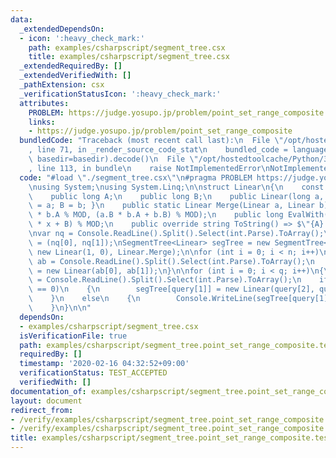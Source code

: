 ```yaml
---
data:
  _extendedDependsOn:
  - icon: ':heavy_check_mark:'
    path: examples/csharpscript/segment_tree.csx
    title: examples/csharpscript/segment_tree.csx
  _extendedRequiredBy: []
  _extendedVerifiedWith: []
  _pathExtension: csx
  _verificationStatusIcon: ':heavy_check_mark:'
  attributes:
    PROBLEM: https://judge.yosupo.jp/problem/point_set_range_composite
    links:
    - https://judge.yosupo.jp/problem/point_set_range_composite
  bundledCode: "Traceback (most recent call last):\n  File \"/opt/hostedtoolcache/Python/3.9.0/x64/lib/python3.9/site-packages/onlinejudge_verify/documentation/build.py\"\
    , line 71, in _render_source_code_stat\n    bundled_code = language.bundle(stat.path,\
    \ basedir=basedir).decode()\n  File \"/opt/hostedtoolcache/Python/3.9.0/x64/lib/python3.9/site-packages/onlinejudge_verify/languages/csharpscript.py\"\
    , line 113, in bundle\n    raise NotImplementedError\nNotImplementedError\n"
  code: "#load \"./segment_tree.csx\"\n#pragma PROBLEM https://judge.yosupo.jp/problem/point_set_range_composite\n\
    \nusing System;\nusing System.Linq;\n\nstruct Linear\n{\n    const int MOD = 998244353;\n\
    \    public long A;\n    public long B;\n    public Linear(long a, long b) { A\
    \ = a; B = b; }\n    public static Linear Merge(Linear a, Linear b) => new Linear(a.A\
    \ * b.A % MOD, (a.B * b.A + b.B) % MOD);\n    public long EvalWith(int x) => (A\
    \ * x + B) % MOD;\n    public override string ToString() => $\"{A} {B}\";\n}\n\
    \nvar nq = Console.ReadLine().Split().Select(int.Parse).ToArray();\nvar (n, q)\
    \ = (nq[0], nq[1]);\nSegmentTree<Linear> segTree = new SegmentTree<Linear>(n,\
    \ new Linear(1, 0), Linear.Merge);\n\nfor (int i = 0; i < n; i++)\n{\n    var\
    \ ab = Console.ReadLine().Split().Select(int.Parse).ToArray();\n    segTree[i]\
    \ = new Linear(ab[0], ab[1]);\n}\n\nfor (int i = 0; i < q; i++)\n{\n    var query\
    \ = Console.ReadLine().Split().Select(int.Parse).ToArray();\n    if (query[0]\
    \ == 0)\n    {\n        segTree[query[1]] = new Linear(query[2], query[3]);\n\
    \    }\n    else\n    {\n        Console.WriteLine(segTree[query[1]..query[2]].EvalWith(query[3]));\n\
    \    }\n}\n\n"
  dependsOn:
  - examples/csharpscript/segment_tree.csx
  isVerificationFile: true
  path: examples/csharpscript/segment_tree.point_set_range_composite.test.csx
  requiredBy: []
  timestamp: '2020-02-16 04:32:52+09:00'
  verificationStatus: TEST_ACCEPTED
  verifiedWith: []
documentation_of: examples/csharpscript/segment_tree.point_set_range_composite.test.csx
layout: document
redirect_from:
- /verify/examples/csharpscript/segment_tree.point_set_range_composite.test.csx
- /verify/examples/csharpscript/segment_tree.point_set_range_composite.test.csx.html
title: examples/csharpscript/segment_tree.point_set_range_composite.test.csx
---
```

